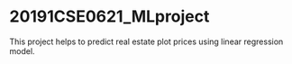 # 20191CSE0621_MLproject
This project helps to predict real estate plot prices using linear regression model.
